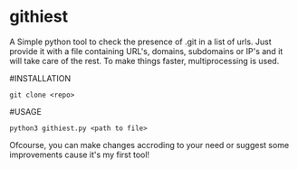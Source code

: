 # githiest
A Simple python tool to check the presence of .git in a list of urls. Just provide it with a file containing URL's, domains, subdomains or IP's and it will take care of the rest. To make things faster, multiprocessing is used.

#INSTALLATION
```
git clone <repo>
```

#USAGE
```
python3 githiest.py <path to file>
```

Ofcourse, you can make changes accroding to your need or suggest some improvements cause it's my first tool!
